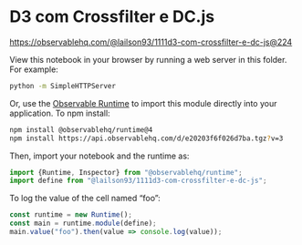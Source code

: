 # D3 com Crossfilter e DC.js

https://observablehq.com/@lailson93/1111d3-com-crossfilter-e-dc-js@224

View this notebook in your browser by running a web server in this folder. For
example:

~~~sh
python -m SimpleHTTPServer
~~~

Or, use the [Observable Runtime](https://github.com/observablehq/runtime) to
import this module directly into your application. To npm install:

~~~sh
npm install @observablehq/runtime@4
npm install https://api.observablehq.com/d/e20203f6f026d7ba.tgz?v=3
~~~

Then, import your notebook and the runtime as:

~~~js
import {Runtime, Inspector} from "@observablehq/runtime";
import define from "@lailson93/1111d3-com-crossfilter-e-dc-js";
~~~

To log the value of the cell named “foo”:

~~~js
const runtime = new Runtime();
const main = runtime.module(define);
main.value("foo").then(value => console.log(value));
~~~
